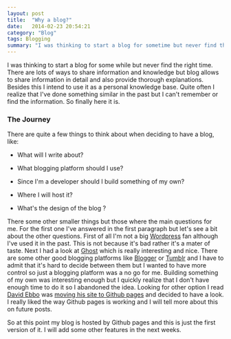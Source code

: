 ```yaml
---
layout: post
title:  "Why a blog?"
date:   2014-02-23 20:54:21
category: "Blog"
tags: Blogging
summary: "I was thinking to start a blog for sometime but never find the right time but now and here it is."
---
```


<p class="dropcap">I was thinking to start a blog for some while but never find the right time. There are lots of ways to share information and knowledge but blog allows to share information in detail and also provide thorough explanations. Besides this I intend to use it as a personal knowledge base. Quite often I realize that I've done something similar in the past but I can't remember or find the information. So finally here it is.</p>

### The Journey ###

There are quite a few things to think about when deciding to have a blog, like: 

- What will I write about?
 
- What blogging platform should I use?

- Since I'm a developer should I build something of my own? 

- Where I will host it?

- What's the design of the blog ?

There some other smaller things but those where the main questions for me. For the first one I've answered in the first paragraph but let's see a bit about the other questions. First of all I'm not a big [Wordpress](http://wordpress.com/ "Wordpress") fan although I've used it in the past. This is not because it's bad rather it's a mater of taste. Next I had a look at [Ghost](https://ghost.org/ "Ghost") which is really interesting and nice. There are some other good blogging platforms like [Blogger](https://www.blogger.com/features "Blogger") or [Tumblr](https://www.tumblr.com/ "Tumblr") and I have to admit that it's hard to decide between them but I wanted to have more control so just a blogging platform was a no go for me. Building something of my own was interesting enough but I quickly realize that I don't have enough time to do it so I abandoned the idea. Looking for other option I read [David Ebbo](http://blog.davidebbo.com/about/ "David Ebbo") was [moving his site to Github pages](http://blog.davidebbo.com/2014/01/moving-to-github-pages.html "Moving to GitHub pages") and decided to have a look. I really liked the way Github pages is working and I will tell more about this on future posts.

So at this point my blog is hosted by Github pages and this is just the first version of it. I will add some other features in the next weeks. 

